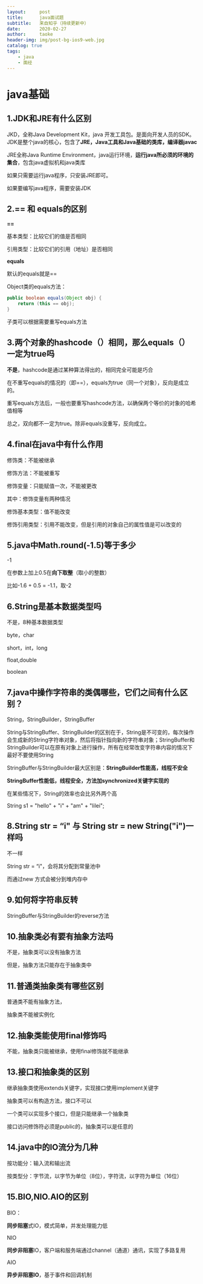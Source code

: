 ```yaml
---
layout:     post
title:      java面试题
subtitle:   来自知乎（持续更新中）
date:       2020-02-27
author:     taoke
header-img: img/post-bg-ios9-web.jpg
catalog: true
tags:
    - java
    - 面经
---
```


# java基础

## 1.JDK和JRE有什么区别

JKD，全称Java Development Kit，java 开发工具包。是面向开发人员的SDK。JDK是整个java的核心，包含了**JRE，Java工具和Java基础的类库，编译器javac**

JRE全称Java Runtime Environment，java运行环境，**运行java所必须的环境的集合**，包含java虚拟机和java类库

如果只需要运行java程序，只安装JRE即可。

如果要编写java程序，需要安装JDK



## 2.== 和 equals的区别

**==**

基本类型：比较它们的值是否相同

引用类型：比较它们的引用（地址）是否相同

**equals**

默认的equals就是==

Object类的equals方法：

```java
public boolean equals(Object obj) {
    return (this == obj);
}
```

子类可以根据需要重写equals方法



## 3.两个对象的hashcode（）相同，那么equals（）一定为true吗

**不是**，hashcode是通过某种算法得出的，相同完全可能是巧合

在不重写equals的情况的（即==），equals为true（同一个对象），反向是成立的。

重写equals方法后，一般也要重写hashcode方法，以确保两个等价的对象的哈希值相等



总之，双向都不一定为true。除非equals没重写，反向成立。

## 4.final在java中有什么作用

修饰类：不能被继承

修饰方法：不能被重写

修饰变量：只能赋值一次，不能被更改

其中：修饰变量有两种情况

修饰基本类型：值不能改变

修饰引用类型：引用不能改变，但是引用的对象自己的属性值是可以改变的



## 5.java中Math.round(-1.5)等于多少

-1

在参数上加上0.5在**向下取整**（取小的整数）

比如-1.6 + 0.5 = -1.1，取-2



## 6.String是基本数据类型吗

不是，8种基本数据类型

byte，char

short，int，long

float,double

boolean



## 7.java中操作字符串的类偶哪些，它们之间有什么区别？

String，StringBuilder，StringBuffer

String与StringBuffer、StringBuilder的区别在于，String是不可变的，每次操作会生成新的String字符串对象，然后将指针指向新的字符串对象；StringBuffer和StringBuilder可以在原有对象上进行操作，所有在经常改变字符串内容的情况下最好不要使用String

StringBuffer与StringBuilder最大区别是：**StringBuilder性能高，线程不安全**

**StringBuffer性能低，线程安全，方法加synchronized关键字实现的**

在某些情况下，String的效率也会比另外两个高

String s1 = "hello" + "i" + "am" + "lilei";



## 8.String str = “i" 与 String str = new String("i")一样吗

不一样

String str = “i"，会将其分配到常量池中

而通过new 方式会被分到堆内存中



## 9.如何将字符串反转

StringBuffer与StringBuilder的reverse方法



## 10.抽象类必有要有抽象方法吗

不是，抽象类可以没有抽象方法

但是，抽象方法只能存在于抽象类中



## 11.普通类抽象类有哪些区别

普通类不能有抽象方法，

抽象类不能被实例化



## 12.抽象类能使用final修饰吗

不能，抽象类只能被继承，使用final修饰就不能继承



## 13.接口和抽象类的区别

继承抽象类使用extends关键字，实现接口使用implement关键字

抽象类可以有构造方法，接口不可以

一个类可以实现多个接口，但是只能继承一个抽象类

接口访问修饰符必须是public的，抽象类可以是任意的



## 14.java中的IO流分为几种

按功能分：输入流和输出流

按类型分：字节流，以字节为单位（8位），字符流，以字符为单位（16位）



## 15.BIO,NIO.AIO的区别

BIO：

**同步阻塞**式IO，模式简单，并发处理能力低

NIO

**同步非阻塞**IO，客户端和服务端通过channel（通道）通讯，实现了多路复用

AIO

**异步非阻塞IO**，基于事件和回调机制

